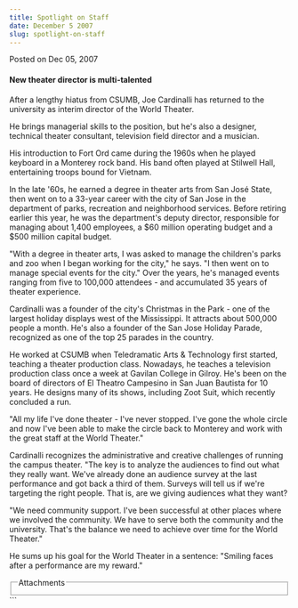 ```yaml
---
title: Spotlight on Staff
date: December 5 2007
slug: spotlight-on-staff
---
```


 
<span class="date">Posted on Dec 05, 2007 </span>
<h4>New theater director is multi-talented</h4>
<p>
  After a lengthy hiatus from CSUMB, Joe Cardinalli has returned to the
  university as interim director of the World Theater.
</p>
<p>
  He brings managerial skills to the position, but he&apos;s also a designer,
  technical theater consultant, television field director and a musician.
</p>
<p>
  His introduction to Fort Ord came during the 1960s when he played keyboard in
  a Monterey rock band. His band often played at Stilwell Hall, entertaining
  troops bound for Vietnam.
</p>
<p>
  In the late &apos;60s, he earned a degree in theater arts from San Jos&#xE9;
  State, then went on to a 33-year career with the city of San Jose in the
  department of parks, recreation and neighborhood services. Before retiring
  earlier this year, he was the department&apos;s deputy director, responsible
  for managing about 1,400 employees, a $60 million operating budget and a $500
  million capital budget.
</p>
<p>
  &quot;With a degree in theater arts, I was asked to manage the children&apos;s
  parks and zoo when I began working for the city,&quot; he says. &quot;I then
  went on to manage special events for the city.&quot; Over the years, he&apos;s
  managed events ranging from five to 100,000 attendees - and accumulated 35
  years of theater experience.
</p>
<p>
  Cardinalli was a founder of the city&apos;s Christmas in the Park - one of the
  largest holiday displays west of the Mississippi. It attracts about 500,000
  people a month. He&apos;s also a founder of the San Jose Holiday Parade,
  recognized as one of the top 25 parades in the country.
</p>
<p>
  He worked at CSUMB when Teledramatic Arts &amp; Technology first started,
  teaching a theater production class. Nowadays, he teaches a television
  production class once a week at Gavilan College in Gilroy. He&apos;s been on
  the board of directors of El Theatro Campesino in San Juan Bautista for 10
  years. He designs many of its shows, including Zoot Suit, which recently
  concluded a run.
</p>
<p>
  &quot;All my life I&apos;ve done theater - I&apos;ve never stopped. I&apos;ve
  gone the whole circle and now I&apos;ve been able to make the circle back to
  Monterey and work with the great staff at the World Theater.&quot;
</p>
<p>
  Cardinalli recognizes the administrative and creative challenges of running
  the campus theater. &quot;The key is to analyze the audiences to find out what
  they really want. We&apos;ve already done an audience survey at the last
  performance and got back a third of them. Surveys will tell us if we&apos;re
  targeting the right people. That is, are we giving audiences what they want?
</p>
<p>
  &quot;We need community support. I&apos;ve been successful at other places
  where we involved the community. We have to serve both the community and the
  university. That&apos;s the balance we need to achieve over time for the World
  Theater.&quot;
</p>
<p>
  He sums up his goal for the World Theater in a sentence: &quot;Smiling faces
  after a performance are my reward.&quot;<br />
</p>
<fieldset class="fieldgroup group-attachments">
  <legend>Attachments</legend>
  <div class="field field-type-emvideo field-field-attach-video">
    <div class="field-items">
      <div class="field-item odd">
        <div class="emvideo emvideo-video emvideo-" />
      </div>
    </div>
  </div>
</fieldset>
```
